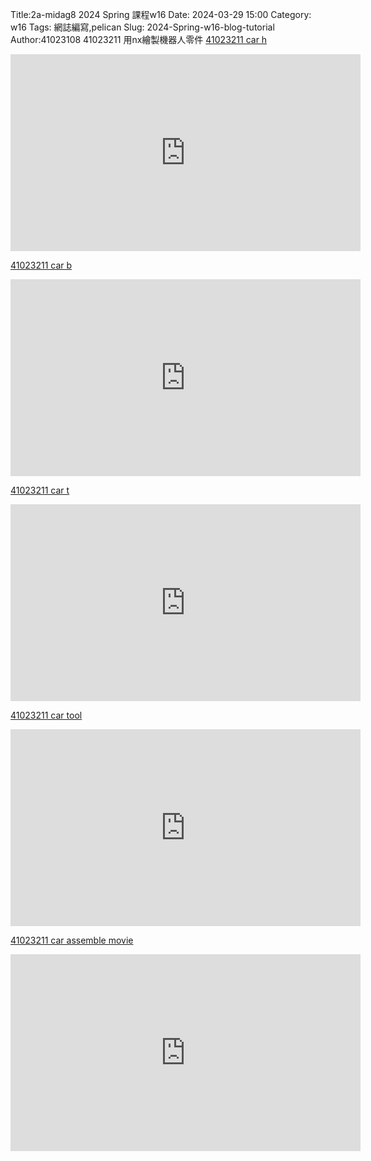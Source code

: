 Title:2a-midag8 2024 Spring 課程w16
Date: 2024-03-29 15:00
Category: w16
Tags: 網誌編寫,pelican
Slug: 2024-Spring-w16-blog-tutorial
Author:41023108 41023211
用nx繪製機器人零件
[41023211 car h](https://replit.com/@kerry0321/cd2024#markdown/20240607.md:8)
<p><iframe width="560" height="315" src="https://www.youtube.com/embed/hsVwYoFwA7s?si=NRe2NZHipe--MNJK" title="YouTube video player" frameborder="0" allow="accelerometer; autoplay; clipboard-write; encrypted-media; gyroscope; picture-in-picture; web-share" referrerpolicy="strict-origin-when-cross-origin" allowfullscreen></iframe></p>

[41023211 car b](https://replit.com/@kerry0321/cd2024#markdown/20240607.md:11)
<p><iframe width="560" height="315" src="https://www.youtube.com/embed/yOt1M9gK7iY?si=XmHXenbfN7QEXVNB" title="YouTube video player" frameborder="0" allow="accelerometer; autoplay; clipboard-write; encrypted-media; gyroscope; picture-in-picture; web-share" referrerpolicy="strict-origin-when-cross-origin" allowfullscreen></iframe></p>

[41023211 car t](https://replit.com/@kerry0321/cd2024#markdown/20240607.md:14)
<p><iframe width="560" height="315" src="https://www.youtube.com/embed/58k4dLCYHdg?si=WORqM9gGBqhcgTCz" title="YouTube video player" frameborder="0" allow="accelerometer; autoplay; clipboard-write; encrypted-media; gyroscope; picture-in-picture; web-share" referrerpolicy="strict-origin-when-cross-origin" allowfullscreen></iframe></p>

[41023211 car tool](https://replit.com/@kerry0321/cd2024#markdown/20240607.md:17)
<p><iframe width="560" height="315" src="https://www.youtube.com/embed/mjkqA5yi5ro?si=xnP_V0GdkPva2eV9" title="YouTube video player" frameborder="0" allow="accelerometer; autoplay; clipboard-write; encrypted-media; gyroscope; picture-in-picture; web-share" referrerpolicy="strict-origin-when-cross-origin" allowfullscreen></iframe></p>

[41023211 car assemble movie](https://replit.com/@kerry0321/cd2024#markdown/20240607.md:20)
<p><iframe width="560" height="315" src="https://www.youtube.com/embed/SJcqDlP_SIU?si=8PIGgYYPYFdFkOP4" title="YouTube video player" frameborder="0" allow="accelerometer; autoplay; clipboard-write; encrypted-media; gyroscope; picture-in-picture; web-share" referrerpolicy="strict-origin-when-cross-origin" allowfullscreen></iframe></p>